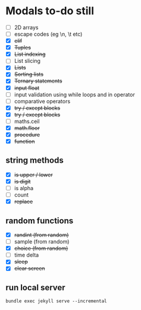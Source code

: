 # Modals to-do still

- [ ] 2D arrays
- [ ] escape codes (eg \n, \t etc)
- [x] ~~elif~~
- [x] ~~Tuples~~
- [x] ~~List indexing~~
- [ ] List slicing
- [x] ~~Lists~~
- [x] ~~Sorting lists~~
- [x] ~~Ternary statements~~
- [x] ~~input float~~
- [ ] input validation using while loops and in operator
- [ ] comparative operators
- [x] ~~try / except blocks~~
- [x] ~~try / except blocks~~
- [ ] maths.ceil
- [x] ~~math.floor~~
- [x] ~~procedure~~
- [x] ~~function~~

## string methods
- [x] ~~is upper / lower~~
- [x] ~~is digit~~
- [ ] is alpha
- [ ] count
- [x] ~~replace~~

## random functions
- [x] ~~randint (from random)~~
- [ ] sample (from random)
- [x] ~~choice (from random)~~
- [ ] time delta
- [x] ~~sleep~~
- [x] ~~clear screen~~

## run local server
`bundle exec jekyll serve --incremental`
